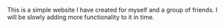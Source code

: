 This is a simple website I have created for myself and a group of friends.  I will be slowly adding more functionality to it in time.
